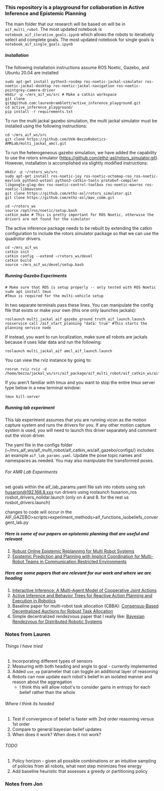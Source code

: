### This repository is a playground for collaboration in Active Inference and Epistemic Planning
The main folder that our research will be based on will be in `aif_multi_robot`. The most updated notebook is `notebook_aif_iterative_goals.ipynb` which allows the robots to iteratively select and complete goals. The most updated notebook for single goals is `notebook_aif_single_goals.ipynb`

##### Installation
The following installation instructions assume ROS Noetic, Gazebo, and Ubuntu 20.04 are installed
```
sudo apt-get install python3-rosdep ros-noetic-jackal-simulator ros-noetic-jackal-desktop ros-noetic-jackal-navigation ros-noetic-pointgrey-camera-driver
mkdir -p ~/mrs_aif_ws/src # Make a catkin workspace
git clone git@github.com:laurenbramblett/active_inference_playground.git
cd active_inference_playground/
pip install -r requirements.txt
```
To run the multi jackal gazebo simulation, the multi jackal simulator must be installed using the following instructions:
```
cd ~/mrs_aif_ws/src
git clone https://github.com/UVA-BezzoRobotics-AMRLab/multi_jackal_amcl.git
```
To run the heterogeneous gazebo simulation, we have added the capability to use the rotors simulator (https://github.com/ethz-asl/rotors_simulator.git). However, installation is accomplished via slightly modified instructions:
```
mkdir -p ~/rotors_ws/src
sudo apt-get install ros-noetic-joy ros-noetic-octomap-ros ros-noetic-mavlink python3-wstool python3-catkin-tools protobuf-compiler libgoogle-glog-dev ros-noetic-control-toolbox ros-noetic-mavros ros-noetic-libmavconn
git clone https://github.com/ethz-asl/rotors_simulator.git
git clone https://github.com/ethz-asl/mav_comm.git

cd ~/rotors_ws
source /opt/ros/noetic/setup.bash
catkin_make # This is pretty important for ROS Noetic, otherwise the drivers are not found for the simulator
```
The active inference package needs to be rebuilt by extending the catkin configuration to include the rotors simulator package so that we can use the quadrotor drivers.
```
cd ~/mrs_aif_ws
catkin init
catkin config --extend ~/rotors_ws/devel
catkin build
source ~/mrs_aif_ws/devel/setup.bash
```

##### Running Gazebo Experiments

```
# Make sure that ROS is setup properly -- only tested with ROS Noetic 
sudo apt install tmux
#Tmux is required for the multi-vehicle setup
```
In two separate terminals pass these lines. You can manipulate the config file that exists or make your own (this one only launches jackals):
```
roslaunch multi_jackal_aif gazebo_ground_truth_aif_launch.launch
rosservice call /aif_start_planning "data: true" #This starts the planning service node
```
If instead, you want to run localization, make sure all robots are jackals because it uses lidar data and run the following:
```
roslaunch multi_jackal_aif amcl_aif_launch.launch
```

You can view the rviz instance by going to:
```
rosrun rviz rviz -d /home/bezzo/jackal_ws/src/aif_package/aif_multi_robot/aif_catkin_ws/aif_gazebo/rviz/two_jackal_rviz.rviz
```
If you aren't familiar with tmux and you want to stop the entire tmux server type below in a new terminal window:
```
tmux kill-server
```

##### Running lab experiment
This lab experiment assumes that you are running vicon as the motion capture system and runs the drivers for you. If any other motion capture system is used, you will need to launch this driver separately and comment out the vicon driver.

The yaml file in the configs folder (~/mrs_aif_ws/aif_multi_robot/aif_catkin_ws/aif_gazebo/configs/) includes an example `aif_lab_params.yaml`. Update the pose topic names and namespaces as needed. You may also manipulate the transformed poses.


###### For AMR Lab Experiments
set goals within the aif_lab_params.yaml file
ssh into robots using ssh husarion@192.168.8.xxx
run drivers using roslaunch husarion_ros rosbot_drivers_nolidar.launch (only on 4 and 8. for the rest us rosbot_drivers.launch)

changes to code will occur in the AIF_GAZEBO>scripts>experiment_methods>aif_functions_isobeliefs_convergent_lab.py

##### Here is some of our papers on epistemic planning that are useful and relevant
1. [Robust Online Epistemic Replanning for Multi Robot Systems](https://arxiv.org/pdf/2403.00641)
2. [Epistemic Prediction and Planning with Implicit Coordination for Multi-Robot Teams in Communication Restricted Environments](https://arxiv.org/pdf/2302.10393)

##### Here are some papers that are relevant for our work and where we are heading
1. [Interactive Inference: A Multi-Agent Model of Cooperative Joint Actions](https://arxiv.org/pdf/2210.13113)
2. [Active Inference and Behavior Trees for Reactive Action Planning and Execution in Robotics](https://arxiv.org/pdf/2011.09756)
3. Baseline paper for multi-robot task allocation (CBBA): [Consensus-Based Decentralized Auctions for Robust Task Allocation](https://dspace.mit.edu/bitstream/handle/1721.1/52330/Choi_Consensus-Based-Decentralized.pdf?sequence=2)
4. Simple decentralized rendezvous paper that I really like: [Bayesian Rendezvous for Distributed Robotic Systems](https://web.archive.org/web/20170818191431id_/https://infoscience.epfl.ch/record/168217/files/paper.pdf)



### Notes from Lauren
###### Things I have tried
1. Incorporating different types of sensors
2. Measuring with both heading and angle to goal - currently implemented
3. Added `use_ep` parameter that can toggle an additional layer of reasoning
4. Robots can now update each robot's belief in an isolated manner and reason about the aggregation
    - I think this will allow robot's to consider gains in entropy for each belief rather than the whole
###### Where I think its headed
1. Test if convergence of belief is faster with 2nd order reasoning versus 1st order
2. Compare to general bayesian belief updates
3. When does it work? When does it not work? 
###### TODO
1. Policy horizon - given all possible combinations or an intuitive sampling of policies from all robots, what next step minimizes free energy 
2. Add baseline heuristic that assesses a greedy or partitioning policy

### Notes from Jon